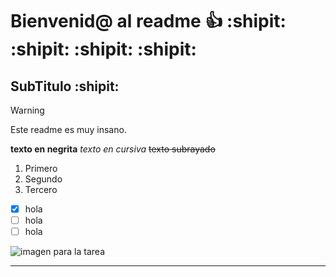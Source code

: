 # Bienvenid@ al readme :+1: :shipit: :shipit: :shipit: :shipit:
## SubTitulo :shipit:

> [!WARNING]
> Este readme es muy insano.

**texto en negrita**
_texto en cursiva_
~~texto subrayado~~ 


1. Primero
2. Segundo
3. Tercero

- [x] hola
- [ ] hola
- [ ] hola

![imagen para la tarea](https://static.wikia.nocookie.net/hollowknight/images/7/79/Promo_04.png/revision/latest?cb=20181111043345)

____________________________________________________________________________________________________________________
